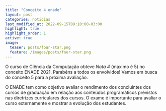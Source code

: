 ```yaml
---
title: "Conceito 4 enade"
layout: post
categories: noticias
last_modified_at: 2022-09-15T09:10:00-03:00
highlight: true
highlight_order: 1
active: true
image:
  teaser: posts/four-star.png
  feature: /images/posts/four-star.png
---
```


O curso de Ciência da Computação obteve *Nota 4* (máximo é 5) no conceito ENADE 2021. Parabéns a todos os envolvidos! Vamos em busca do conceito 5 para a próxima avaliação. 



O ENADE tem como objetivo avaliar o rendimento dos concluintes dos cursos de graduação em relação aos conteúdos programáticos previstos nas diretrizes curriculares dos cursos. O exame é importante para avaliar o curso externamente e mostrar a evolução dos estudantes. 


